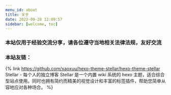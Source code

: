 ```yaml
---
menu_id: about
title: 关于
date: 2022-09-28 12:09:57
sidebar: [welcome, toc]
---
```


### 本站仅用于经验交流分享，请各位遵守当地相关法律法规，友好交流

### 本站友链：
{% link https://github.com/xaoxuu/hexo-theme-stellar/hexo-theme-stellar Stellar&nbsp;-&nbsp;每个人的独立博客 Stellar 是一个内置 wiki 系统的 hexo 主题，适合综合型站点使用。同时也拥有简约而精美的视觉设计和丰富的标签插件，帮助您简单从容地应对各种场合。 %}